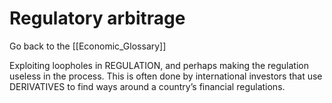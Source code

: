 # Regulatory arbitrage

Go back to the [[Economic_Glossary]]


Exploiting loopholes in REGULATION, and perhaps making the regulation useless in the process. This is often done by international investors that use DERIVATIVES to find ways around a country’s financial regulations.

